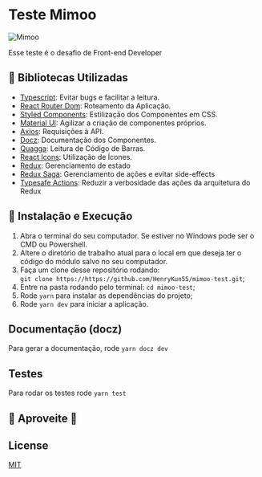 # Teste Mimoo

![Mimoo](https://mimoo.dev/static/9680db1cb8df962cfa26216345031429/57433/logo.png)

Esse teste é o desafio de Front-end Developer

## 📖 Bibliotecas Utilizadas

- [Typescript](https://www.typescriptlang.org/): Evitar bugs e facilitar a leitura.
- [React Router Dom](https://reacttraining.com/react-router/web/): Roteamento da Aplicação.
- [Styled Components](https://www.styled-components.com/): Estilização dos Componentes em CSS.
- [Material UI](https://material-ui.com/): Agilizar a criação de componentes próprios.
- [Axios](https://github.com/axios/axios): Requisições à API.
- [Docz](https://www.docz.site/): Documentação dos Componentes.
- [Quagga](https://serratus.github.io/quaggaJS/): Leitura de Código de Barras.
- [React Icons](https://react-icons.github.io/react-icons/): Utilização de Ícones.
- [Redux](https://redux.js.org/): Gerenciamento de estado
- [Redux Saga](https://redux-saga.js.org/): Gerenciamento de ações e evitar side-effects
- [Typesafe Actions](https://github.com/piotrwitek/typesafe-actions): Reduzir a verbosidade das ações da arquitetura do Redux

## 🚀 Instalação e Execução

1. Abra o terminal do seu computador. Se estiver no Windows pode ser o CMD ou Powershell.
2. Altere o diretório de trabalho atual para o local em que deseja ter o código do módulo salvo no seu computador.
3. Faça um clone desse repositório rodando: <br/> `git clone https://https://github.com/HenryKun55/mimoo-test.git`;
4. Entre na pasta rodando pelo terminal: `cd mimoo-test`;
5. Rode `yarn` para instalar as dependências do projeto;
6. Rode `yarn dev` para iniciar a aplicação.

## Documentação (docz)

Para gerar a documentação, rode `yarn docz dev`

## Testes

Para rodar os testes rode `yarn test`

## 💚 Aproveite 💚

## License

[MIT](https://choosealicense.com/licenses/mit/)
